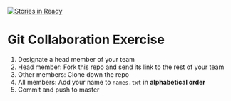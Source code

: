 [![Stories in Ready](https://badge.waffle.io/vladislav-i/git-collaboration.png?label=ready&title=Ready)](https://waffle.io/vladislav-i/git-collaboration)
# Git Collaboration Exercise

1. Designate a head member of your team
2. Head member: Fork this repo and send its link to the rest of your team
3. Other members: Clone down the repo
4. All members: Add your name to `names.txt` in **alphabetical order**
5. Commit and push to master

